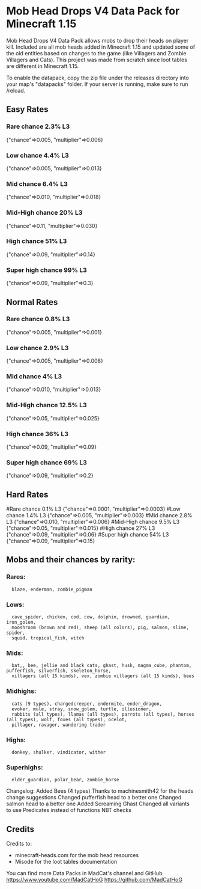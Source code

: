 # Mob Head Drops V4 Data Pack for Minecraft 1.15
Mob Head Drops V4 Data Pack allows mobs to drop their heads on player kill. Included are all mob heads added in Minecraft 1.15 and updated some of the old entities based on changes to the game (like Villagers and Zombie Villagers and Cats). This project was made from scratch since loot tables are different in Minecraft 1.15.

To enable the datapack, copy the zip file under the releases directory into your map's "datapacks" folder. If your server is running, make sure to run /reload.

## Easy Rates

### Rare chance 2.3% L3
{"chance"=>0.005, "multiplier"=>0.006}
### Low chance 4.4% L3
{"chance"=>0.005, "multiplier"=>0.013}
### Mid chance 6.4% L3
{"chance"=>0.010, "multiplier"=>0.018}
### Mid-High chance 20% L3
{"chance"=>0.11, "multiplier"=>0.030}
### High chance 51% L3
{"chance"=>0.09, "multiplier"=>0.14}
### Super high chance 99% L3
{"chance"=>0.09, "multiplier"=>0.3}

## Normal Rates

### Rare chance 0.8% L3
{"chance"=>0.005, "multiplier"=>0.001}
### Low chance 2.9% L3
{"chance"=>0.005, "multiplier"=>0.008}
### Mid chance 4% L3
{"chance"=>0.010, "multiplier"=>0.013}
### Mid-High chance 12.5% L3
{"chance"=>0.05, "multiplier"=>0.025}
### High chance 36% L3
{"chance"=>0.09, "multiplier"=>0.09}
### Super high chance 69% L3
{"chance"=>0.09, "multiplier"=>0.2}

## Hard Rates

#Rare chance 0.1% L3
{"chance"=>0.0001, "multiplier"=>0.0003}
#Low chance 1.4% L3
{"chance"=>0.005, "multiplier"=>0.003}
#Mid chance 2.8% L3
{"chance"=>0.010, "multiplier"=>0.006}
#Mid-High chance 9.5% L3
{"chance"=>0.05, "multiplier"=>0.015}
#High chance 27% L3
{"chance"=>0.09, "multiplier"=>0.06}
#Super high chance 54% L3
{"chance"=>0.09, "multiplier"=>0.15}




## Mobs and their chances by rarity:
### Rares:
      blaze, enderman, zombie_pigman

### Lows:
      cave_spider, chicken, cod, cow, dolphin, drowned, guardian, iron_golem, 
	  mooshroom (brown and red), sheep (all colors), pig, salmon, slime, spider, 
	  squid, tropical_fish, witch

### Mids:
      bat,, bee, jellie and black cats, ghast, husk, magma_cube, phantom, pufferfish, silverfish, skeleton_horse,
	  villagers (all 15 kinds), vex, zombie villagers (all 15 kinds), bees

### Midhighs:
      cats (9 types), chargedcreeper, endermite, ender_dragon,
      evoker, mule, stray, snow_golem, turtle, illusioner,
	  rabbits (all types), llamas (all types), parrots (all types), horses (all types), wolf, foxes (all types), ocelot,
	  pillager, ravager, wandering trader

### Highs:
      donkey, shulker, vindicator, wither

### Superhighs:
      elder_guardian, polar_bear, zombie_horse


Changelog:
Added Bees (4 types)
Thanks to machinesmith42 for the heads change suggestions
Changed pufferfish head to a better one
Changed salmon head to a better one
Added Screaming Ghast
Changed all variants to use Predicates instead of functions NBT checks


## Credits

Credits to:
- minecraft-heads.com for the mob head resources
- Misode for the loot tables documentation

You can find more Data Packs in MadCat's channel and GitHub 
https://www.youtube.com/MadCatHoG
https://github.com/MadCatHoG
